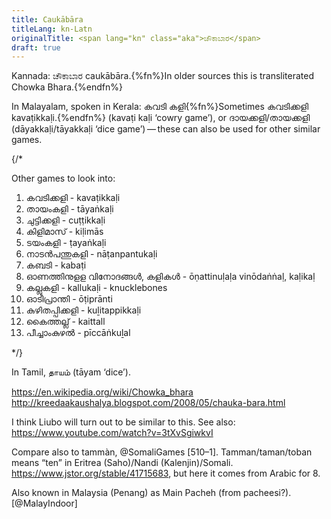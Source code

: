```yaml
---
title: Caukābāra
titleLang: kn-Latn
originalTitle: <span lang="kn" class="aka">ಚೌಕಾಬಾರ</span>
draft: true
---
```


Kannada: <span lang="kn" class="aka">ಚೌಕಾಬಾರ</span> <span lang="kn-Latn" class="aka">caukābāra</span>.{%fn%}In older sources this is transliterated <span class="aka" lang="kn-Latn">Chowka Bhara</span>.{%endfn%}

In Malayalam, spoken in Kerala: <span lang="ml" class="aka">കവടി കളി</span>{%fn%}Sometimes <span lang="ml">കവടിക്കളി</span> <span lang="ml-Latn">kavaṭikkaḷi</span>.{%endfn%} (<span lang="ml-Latn" class="aka">kavaṭi kaḷi</span> ‘cowry game’), or <span lang="ml" class="aka">ദായക്കളി</span>/<span lang="ml" class="aka">തായക്കളി</span> (<span lang="ml-Latn" class="aka">dāyakkaḷi</span>/<span lang="ml-Latn" class="aka">tāyakkaḷi</span> ‘dice game’) — these can also be used for other similar games.

{/*

Other games to look into:

1. കവടിക്കളി - kavaṭikkaḷi
2. തായംകളി - tāyaṅkaḷi
3. ചുട്ടിക്കളി - cuṭṭikkaḷi
4. കിളിമാസ്‌ - kiḷimās‌
5. ടയംകളി - ṭayaṅkaḷi
6. നാടൻപന്തുകളി  - nāṭanpantukaḷi
7. കബടി  - kabaṭi
8. ഓണത്തിനുളള വിനോദങ്ങൾ, കളികൾ - ōṇattinuḷaḷa vinōdaṅṅaḷ, kaḷikaḷ
9. കല്ലുകളി - kallukaḷi - knucklebones
10. ഓടിപ്രാന്തി - ōṭiprānti
11. കുഴിതപ്പിക്കളി - kuḻitappikkaḷi
12. കൈത്തല്ല്‌  - kaittall‌
13. പീച്ചാംകുഴൽ - pīccāṅkuḻal 

*/}

In Tamil, <span lang="ta" class="aka">தாயம்</span> (<span lang="ta-Latn" class="aka">tāyam</span> ‘dice’).

https://en.wikipedia.org/wiki/Chowka_bhara
http://kreedaakaushalya.blogspot.com/2008/05/chauka-bara.html

I think Liubo will turn out to be similar to this. See also: https://www.youtube.com/watch?v=3tXvSgiwkvI

Compare also to <span lang="so" class="aka">tammàn</span>, @SomaliGames [510–1]. Tamman/taman/toban means “ten” in Eritrea (Saho)/Nandi (Kalenjin)/Somali. https://www.jstor.org/stable/41715683, but here it comes from Arabic for 8.

Also known in Malaysia (Penang) as Main Pacheh (from pacheesi?).[@MalayIndoor]

